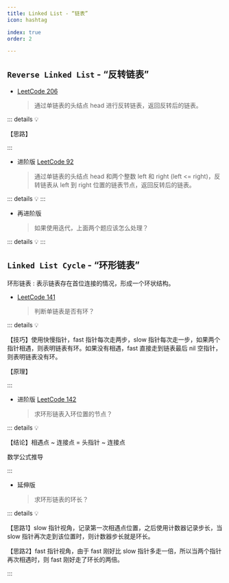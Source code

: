 ```yaml
---
title: Linked List - “链表”
icon: hashtag

index: true
order: 2

---
```


<!-- more -->


## `Reverse Linked List` - “反转链表”

- [LeetCode 206](https://leetcode.cn/problems/reverse-linked-list)
  > 通过单链表的头结点 head 进行反转链表，返回反转后的链表。
  
::: details 💡

【思路】

:::

- 进阶版 [LeetCode 92](https://leetcode.cn/problems/reverse-linked-list-ii/)
  > 通过单链表的头结点 head 和两个整数 left 和 right (left <= right)，反转链表从 left 到 right 位置的链表节点，返回反转后的链表。

::: details 💡
:::

- 再进阶版
  > 如果使用迭代，上面两个题应该怎么处理？

::: details 💡
:::


## `Linked List Cycle` - “环形链表”

  环形链表 : 表示链表存在首位连接的情况，形成一个环状结构。

- [LeetCode 141](https://leetcode.cn/problems/linked-list-cycle)
  > 判断单链表是否有环？

::: details 💡

【技巧】使用快慢指针，fast 指针每次走两步，slow 指针每次走一步，如果两个指针相遇，则表明链表有环。如果没有相遇，fast 直接走到链表最后 nil 空指针，则表明链表没有环。
  
【原理】 

:::

- 进阶版 [LeetCode 142](https://leetcode.cn/problems/linked-list-cycle-ii) 
  > 求环形链表入环位置的节点？

::: details 💡

【结论】相遇点 ~ 连接点 = 头指针 ~ 连接点

  数学公式推导

:::

- 延伸版
  > 求环形链表的环长？

::: details 💡

【思路1】slow 指针视角，记录第一次相遇点位置，之后使用计数器记录步长，当 slow 指针再次走到该位置时，则计数器步长就是环长。

【思路2】fast 指针视角，由于 fast 刚好比 slow 指针多走一倍，所以当两个指针再次相遇时，则 fast 刚好走了环长的两倍。

:::

  
  
  
  